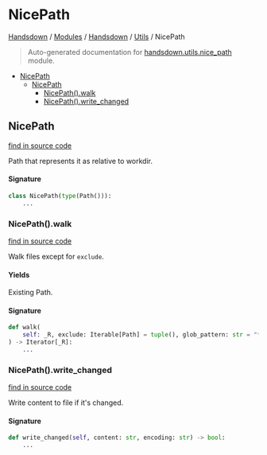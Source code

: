 # NicePath

[Handsdown](../../README.md#-handsdown---python-documentation-generator) / [Modules](../../MODULES.md#modules) / [Handsdown](../index.md#handsdown) / [Utils](index.md#utils) / NicePath

> Auto-generated documentation for [handsdown.utils.nice_path](https://github.com/vemel/handsdown/blob/main/handsdown/utils/nice_path.py) module.

- [NicePath](#nicepath)
  - [NicePath](#nicepath-1)
    - [NicePath().walk](#nicepath()walk)
    - [NicePath().write_changed](#nicepath()write_changed)

## NicePath

[find in source code](https://github.com/vemel/handsdown/blob/main/handsdown/utils/nice_path.py#L10)

Path that represents it as relative to workdir.

#### Signature

```python
class NicePath(type(Path())):
    ...
```

### NicePath().walk

[find in source code](https://github.com/vemel/handsdown/blob/main/handsdown/utils/nice_path.py#L32)

Walk files except for `exclude`.

#### Yields

Existing Path.

#### Signature

```python
def walk(
    self: _R, exclude: Iterable[Path] = tuple(), glob_pattern: str = "**/*"
) -> Iterator[_R]:
    ...
```

### NicePath().write_changed

[find in source code](https://github.com/vemel/handsdown/blob/main/handsdown/utils/nice_path.py#L51)

Write content to file if it's changed.

#### Signature

```python
def write_changed(self, content: str, encoding: str) -> bool:
    ...
```


